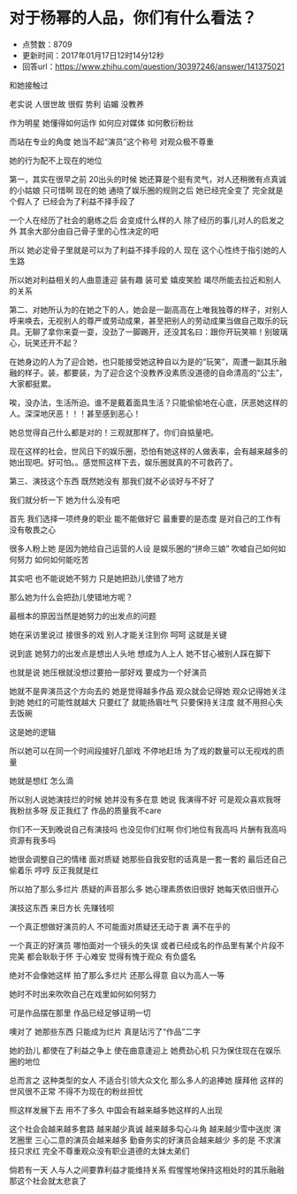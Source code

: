 # 对于杨幂的人品，你们有什么看法？
- 点赞数：8709
- 更新时间：2017年01月17日12时14分12秒
- 回答url：https://www.zhihu.com/question/30397246/answer/141375021
<body>
 <p data-pid="qFO3a2lG">和她接触过</p>
 <p data-pid="70Edom55">老实说 人很世故 很假 势利 谄媚 没教养</p>
 <p data-pid="LsAfudgZ">作为明星 她懂得如何运作 如何应对媒体 如何敷衍粉丝</p>
 <p data-pid="elIzNLm1">而站在专业的角度 她当不起“演员”这个称号 对观众极不尊重</p>
 <p data-pid="nu1pQtUO">她的行为配不上现在的地位</p>
 <p data-pid="itIR9IwD">第一，其实在很早之前 20出头的时候 她还算是个挺有灵气，对人还稍微有点真诚的小姑娘 只可惜啊 现在的她 通晓了娱乐圈的规则之后 她已经完全变了 完全就是个假人了 已经会为了利益不择手段了</p>
 <p data-pid="Pc_YYmM1">一个人在经历了社会的磨练之后 会变成什么样的人 除了经历的事儿对人的启发之外 其余大部分由自己骨子里的心性决定的吧</p>
 <p data-pid="G0g7gq07">所以 她必定骨子里就是可以为了利益不择手段的人 现在 这个心性终于指引她的人生路</p>
 <p data-pid="XusQpfTi">所以她对利益相关的人曲意逢迎 装有趣 装可爱 嬉皮笑脸 竭尽所能去拉近和别人的关系</p>
 <p data-pid="WEQ_k6MJ">第二、对她所认为的在她之下的人，她会是一副高高在上唯我独尊的样子，对别人呼来唤去，无视别人的尊严或劳动成果，甚至把别人的劳动成果当做自己取乐的玩具。无聊了拿你来耍一耍，没劲了一脚踢开，还没其名曰：跟你开玩笑嘛！别玻璃心，玩笑还开不起？</p>
 <p data-pid="Ra8nqmXw">在她身边的人为了迎合她，也只能接受她这种自以为是的“玩笑”，周遭一副其乐融融的样子。装，都要装，为了迎合这个没教养没素质没道德的自命清高的“公主”，大家都挺累。</p>
 <p data-pid="QWSUUlHf">唉，没办法，生活所迫。谁不是戴着面具生活？只能偷偷地在心底，厌恶她这样的人。深深地厌恶！！！甚至感到恶心！</p>
 <p data-pid="8dfzzTq9">她总觉得自己什么都是对的！三观就那样了。你们自掂量吧。</p>
 <p data-pid="BGqhB3Il">现在这样的社会，世风日下的娱乐圈，恐怕有她这样的人做表率，会有越来越多的她出现吧。好可怕。。感觉照这样下去，娱乐圈就真的不可救药了。</p>
 <p data-pid="ZB-6A7Oc">第三、演技这个东西 既然她没有 那我们就不必谈好与不好了</p>
 <p data-pid="dL2l30rJ">我们就分析一下 她为什么没有吧</p>
 <p data-pid="Z4DTrWTt">首先 我们选择一项终身的职业 能不能做好它 最重要的是态度 是对自己的工作有没有敬畏之心</p>
 <p data-pid="7cwK25H6">很多人粉上她 是因为她给自己运营的人设 是娱乐圈的“拼命三娘” 吹嘘自己如何如何努力 如何如何能吃苦</p>
 <p data-pid="Hlh1v9k2">其实吧 也不能说她不努力 只是她把劲儿使错了地方</p>
 <p data-pid="AtoSgp1N">那么她为什么会把劲儿使错地方呢？</p>
 <p data-pid="12Epa2M0">最根本的原因当然是她努力的出发点的问题</p>
 <p data-pid="WdrM6pXd">她在采访里说过 接很多的戏 别人才能关注到你 呵呵 这就是关键</p>
 <p data-pid="Lx6yifsB">说到底 她努力的出发点是想出人头地 想成为人上人 她不甘心被别人踩在脚下</p>
 <p data-pid="2XJqfLm9">也就是说 她压根就没想过要拍一部好戏 要成为一个好演员</p>
 <p data-pid="5MHZA033">她就不是奔演员这个方向去的 她是觉得越多作品 观众就会记得她 观众记得她关注到她 她红的可能性就越大 只要红了 就能扬眉吐气 只要保持关注度 就不用担心失去饭碗</p>
 <p data-pid="pODCBCFu">这是她的逻辑</p>
 <p data-pid="tRuSHIFd">所以她可以在同一个时间段接好几部戏 不停地赶场 为了戏的数量可以无视戏的质量</p>
 <p data-pid="4pCOuTuD">她就是想红 怎么滴</p>
 <p data-pid="pqAig6Pe">所以别人说她演技烂的时候 她并没有多在意 她说 我演得不好 可是观众喜欢我呀 我粉丝多呀 反正我红了 作品的质量我不care</p>
 <p data-pid="CjLfX5Wn">你们不一天到晚说自己有演技吗 也没见你们红啊 你们地位有我高吗 片酬有我高吗 资源有我多吗</p>
 <p data-pid="gMn3olxz">她很会调整自己的情绪 面对质疑 她那些自我安慰的话真是一套一套的 最后还自己偷着乐 哼哼 反正我就是红</p>
 <p data-pid="nT6CxCNc">所以拍了那么多烂片 质疑的声音那么多 她心理素质依旧很好 她每天依旧很开心</p>
 <p data-pid="YsNLdQNP">演技这东西 来日方长 先赚钱呗</p>
 <p data-pid="qMUkC4_I">一个真正想做好演员的人 不可能面对质疑还无动于衷 满不在乎的</p>
 <p data-pid="AzDNku61">一个真正的好演员 哪怕面对一个镜头的失误 或者已经成名的作品里有某个片段不完美 都会耿耿于怀 于心难安 觉得有愧于观众 有负盛名</p>
 <p data-pid="FdhOiT8M">绝对不会像她这样 拍了那么多烂片 还那么得意 自以为高人一等</p>
 <p data-pid="B6RR1oSu">她时不时出来吹吹自己在戏里如何如何努力</p>
 <p data-pid="328ZNajK">可是作品摆在那里 作品已经足够证明一切</p>
 <p data-pid="GcDpQdMk">噢对了 她那些东西 只能成为烂片 真是玷污了“作品”二字</p>
 <p data-pid="Z3vcw6KL">她的劲儿 都使在了利益之争上 使在曲意逢迎上 她费劲心机 只为保住现在在娱乐圈的地位</p>
 <p data-pid="LAMqMMZa">总而言之 这种类型的女人 不适合引领大众文化 那么多人的追捧她 膜拜他 这样的世风很不正常 不得不为现在的粉丝担忧</p>
 <p data-pid="qKhT0A1e">照这样发展下去 用不了多久 中国会有越来越多她这样的人出现</p>
 <p data-pid="1vu9vOWm">这个社会会越来越多套路 越来越少真诚 越来越多勾心斗角 越来越少雪中送炭 演艺圈里 三心二意的演员会越来越多 勤奋务实的好演员会越来越少 多的是 不求演技只求红 完全不尊重观众没有职业道德的太妹太弟们</p>
 <p data-pid="AtGEdCfK">倘若有一天 人与人之间要靠利益才能维持关系 假惺惺地保持这相处时的其乐融融 那这个社会就太悲哀了</p>
</body>
